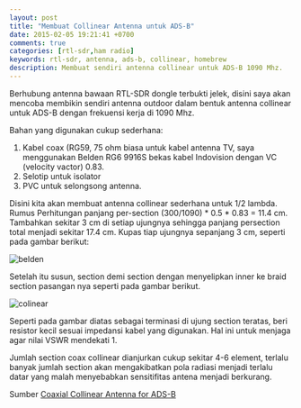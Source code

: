 ```yaml
---
layout: post
title: "Membuat Collinear Antenna untuk ADS-B"
date: 2015-02-05 19:21:41 +0700
comments: true
categories: [rtl-sdr,ham radio]
keywords: rtl-sdr, antenna, ads-b, collinear, homebrew
description: Membuat sendiri antenna collinear untuk ADS-B 1090 Mhz.
---
```


Berhubung antenna bawaan RTL-SDR dongle terbukti jelek, disini saya akan mencoba membikin sendiri antenna outdoor dalam bentuk antenna collinear untuk ADS-B dengan frekuensi kerja di 1090 Mhz.

Bahan yang digunakan cukup sederhana:

1. Kabel coax (RG59, 75 ohm biasa untuk kabel antenna TV, saya menggunakan Belden RG6 9916S bekas kabel Indovision dengan VC (velocity vactor) 0.83. 
2. Selotip untuk isolator
3. PVC untuk selongsong antenna.

Disini kita akan membuat antenna collinear sederhana untuk 1/2 lambda. Rumus Perhitungan panjang per-section (300/1090) * 0.5 * 0.83 =  11.4 cm. Tambahkan sekitar 3 cm di setiap ujungnya sehingga panjang persection total menjadi sekitar 17.4 cm. Kupas tiap ujungnya sepanjang 3 cm, seperti pada gambar berikut:

<img src="http://prana.la/images/belden.jpg" alt="belden" class="img-responsive center-block" />
 
Setelah itu susun, section demi section dengan menyelipkan inner ke braid section pasangan nya seperti pada gambar berikut.

<img src="http://prana.la/images/CollinearAntenna.gif" alt="colinear" class="img-responsive center-block" />

Seperti pada gambar diatas sebagai terminasi di ujung section teratas, beri resistor kecil sesuai impedansi kabel yang digunakan. Hal ini untuk menjaga agar nilai VSWR mendekati 1. 

Jumlah section coax collinear dianjurkan cukup sekitar 4-6 element, terlalu banyak jumlah section akan mengakibatkan pola radiasi menjadi terlalu datar yang malah menyebabkan sensitifitas antena menjadi berkurang.

Sumber [Coaxial Collinear Antenna for ADS-B](http://prn.la/19a5CQp)
